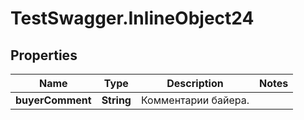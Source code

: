 # TestSwagger.InlineObject24

## Properties

Name | Type | Description | Notes
------------ | ------------- | ------------- | -------------
**buyerComment** | **String** | Комментарии байера. | 


